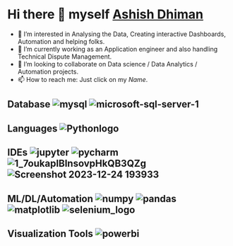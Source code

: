 # Hi there 👋 myself [Ashish Dhiman](https://www.linkedin.com/in/dhiman605/)

* 🔭 I’m interested in Analysing the Data, Creating interactive Dashboards, Automation and helping folks.
* 🌱 I’m currently working as an Application engineer and also handling Technical Dispute Management. 
* 👯 I’m looking to collaborate on Data science / Data Analytics / Automation projects.
* 📫 How to reach me: Just click on my *Name*.

## Database ![mysql](https://github.com/AD006/AD006/assets/96000840/77ba4b93-467f-4c54-9190-6c0e19e40e8b) ![microsoft-sql-server-1](https://github.com/AD006/AD006/assets/96000840/b70e7c85-fa1f-4f58-92a5-28e850c2f80f)

## Languages ![Pythonlogo](https://github.com/AD006/AD006/assets/96000840/3f9d62f9-a97b-4199-b444-ae933b357f21)

## IDEs ![jupyter](https://github.com/AD006/AD006/assets/96000840/553f3338-d8ef-4351-9a06-b8b1d02daea3) ![pycharm](https://github.com/AD006/AD006/assets/96000840/c2cedb7a-67ea-454d-b09d-748ba04ecf58) ![1_7oukapIBInsovpHkQB3QZg](https://github.com/AD006/AD006/assets/96000840/d15a031d-6ed6-4158-8874-cb82fd9d6d3e) ![Screenshot 2023-12-24 193933](https://github.com/AD006/AD006/assets/96000840/ef964579-182e-4cf0-b051-122d04a1d850)

## ML/DL/Automation ![numpy](https://github.com/AD006/AD006/assets/96000840/32dbd520-3ad0-4f5c-9372-3db2474a0108) ![pandas](https://github.com/AD006/AD006/assets/96000840/04c9a598-2b46-496d-a7eb-387915c91256) ![matplotlib](https://github.com/AD006/AD006/assets/96000840/28464b82-1685-4904-b410-cf43c2497623) ![selenium_logo](https://github.com/AD006/AD006/assets/96000840/6514da6d-ab54-47e2-955b-200c2b03e737)

## Visualization Tools ![powerbi](https://github.com/AD006/AD006/assets/96000840/462a5aa1-f669-4b41-91aa-0535aa5bacd7)
